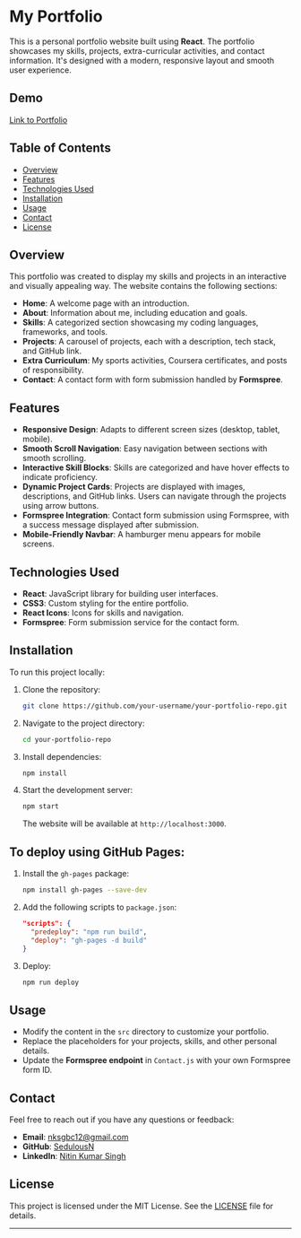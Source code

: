 # My Portfolio

This is a personal portfolio website built using **React**. The portfolio showcases my skills, projects, extra-curricular activities, and contact information. It's designed with a modern, responsive layout and smooth user experience.

## Demo

[Link to Portfolio](https://sedulousn.github.io/my-portfolio/)

## Table of Contents
- [Overview](#overview)
- [Features](#features)
- [Technologies Used](#technologies-used)
- [Installation](#installation)
- [Usage](#usage)
- [Contact](#contact)
- [License](#license)

## Overview

This portfolio was created to display my skills and projects in an interactive and visually appealing way. The website contains the following sections:
- **Home**: A welcome page with an introduction.
- **About**: Information about me, including education and goals.
- **Skills**: A categorized section showcasing my coding languages, frameworks, and tools.
- **Projects**: A carousel of projects, each with a description, tech stack, and GitHub link.
- **Extra Curriculum**: My sports activities, Coursera certificates, and posts of responsibility.
- **Contact**: A contact form with form submission handled by **Formspree**.

## Features

- **Responsive Design**: Adapts to different screen sizes (desktop, tablet, mobile).
- **Smooth Scroll Navigation**: Easy navigation between sections with smooth scrolling.
- **Interactive Skill Blocks**: Skills are categorized and have hover effects to indicate proficiency.
- **Dynamic Project Cards**: Projects are displayed with images, descriptions, and GitHub links. Users can navigate through the projects using arrow buttons.
- **Formspree Integration**: Contact form submission using Formspree, with a success message displayed after submission.
- **Mobile-Friendly Navbar**: A hamburger menu appears for mobile screens.

## Technologies Used

- **React**: JavaScript library for building user interfaces.
- **CSS3**: Custom styling for the entire portfolio.
- **React Icons**: Icons for skills and navigation.
- **Formspree**: Form submission service for the contact form.

## Installation

To run this project locally:

1. Clone the repository:

   ```bash
   git clone https://github.com/your-username/your-portfolio-repo.git
   ```

2. Navigate to the project directory:

   ```bash
   cd your-portfolio-repo
   ```

3. Install dependencies:

   ```bash
   npm install
   ```

4. Start the development server:

   ```bash
   npm start
   ```

   The website will be available at `http://localhost:3000`.


## To deploy using GitHub Pages:
1. Install the `gh-pages` package:
   ```bash
   npm install gh-pages --save-dev
   ```

2. Add the following scripts to `package.json`:
   ```json
   "scripts": {
     "predeploy": "npm run build",
     "deploy": "gh-pages -d build"
   }
   ```

3. Deploy:
   ```bash
   npm run deploy
   ```

## Usage

- Modify the content in the `src` directory to customize your portfolio.
- Replace the placeholders for your projects, skills, and other personal details.
- Update the **Formspree endpoint** in `Contact.js` with your own Formspree form ID.

## Contact

Feel free to reach out if you have any questions or feedback:

- **Email**: nksgbc12@gmail.com
- **GitHub**: [SedulousN](https://github.com/SedulousN)
- **LinkedIn**: [Nitin Kumar Singh](https://www.linkedin.com/in/nitin-kumar-singh-2670b4264)

## License

This project is licensed under the MIT License. See the [LICENSE](LICENSE) file for details.

---

